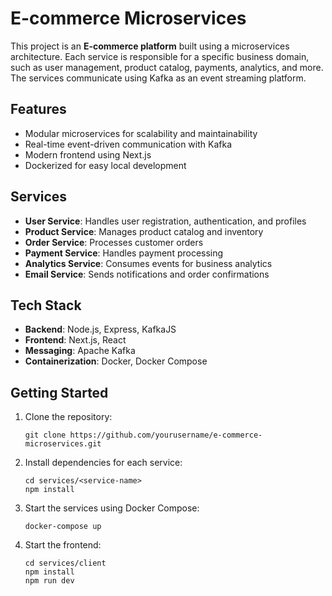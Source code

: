 # E-commerce Microservices

This project is an **E-commerce platform** built using a microservices architecture. Each service is responsible for a specific business domain, such as user management, product catalog, payments, analytics, and more. The services communicate using Kafka as an event streaming platform.

## Features

- Modular microservices for scalability and maintainability
- Real-time event-driven communication with Kafka
- Modern frontend using Next.js
- Dockerized for easy local development

## Services

- **User Service**: Handles user registration, authentication, and profiles
- **Product Service**: Manages product catalog and inventory
- **Order Service**: Processes customer orders
- **Payment Service**: Handles payment processing
- **Analytics Service**: Consumes events for business analytics
- **Email Service**: Sends notifications and order confirmations

## Tech Stack

- **Backend**: Node.js, Express, KafkaJS
- **Frontend**: Next.js, React
- **Messaging**: Apache Kafka
- **Containerization**: Docker, Docker Compose

## Getting Started

1. Clone the repository:
   ```
   git clone https://github.com/yourusername/e-commerce-microservices.git
   ```
2. Install dependencies for each service:
   ```
   cd services/<service-name>
   npm install
   ```
3. Start the services using Docker Compose:
   ```
   docker-compose up
   ```
4. Start the frontend:
   ```
   cd services/client
   npm install
   npm run dev
   ```